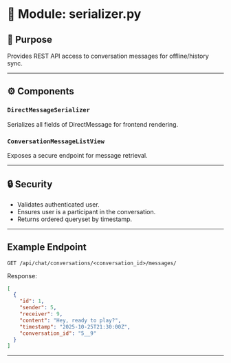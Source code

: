# 🧩 Module: serializer.py

## 📘 Purpose
Provides REST API access to conversation messages for offline/history sync.

---

## ⚙️ Components

### `DirectMessageSerializer`
Serializes all fields of DirectMessage for frontend rendering.

### `ConversationMessageListView`
Exposes a secure endpoint for message retrieval.

---

## 🔒 Security
- Validates authenticated user.
- Ensures user is a participant in the conversation.
- Returns ordered queryset by timestamp.

---

## Example Endpoint
`GET /api/chat/conversations/<conversation_id>/messages/`

Response:
```json
[
  {
    "id": 1,
    "sender": 5,
    "receiver": 9,
    "content": "Hey, ready to play?",
    "timestamp": "2025-10-25T21:30:00Z",
    "conversation_id": "5__9"
  }
]
```

---
